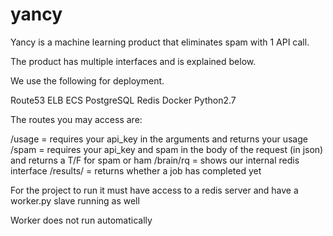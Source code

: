 # yancy

Yancy is a machine learning product that eliminates spam with 1 API call.

The product has multiple interfaces and is explained below.

We use the following for deployment.

Route53
ELB
ECS
PostgreSQL
Redis
Docker
Python2.7

The routes you may access are:

/usage = requires your api_key in the arguments and returns your usage
/spam = requires your api_key and spam in the body of the request (in json) and returns a T/F for spam or ham
/brain/rq = shows our internal redis interface
/results/<jobid> = returns whether a job has completed yet

For the project to run it must have access to a redis server and have a worker.py slave running as well

Worker does not run automatically 

